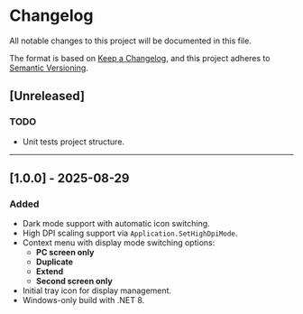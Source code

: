 # Changelog
All notable changes to this project will be documented in this file.

The format is based on [Keep a Changelog](https://keepachangelog.com/en/1.0.0/),
and this project adheres to [Semantic Versioning](https://semver.org/spec/v2.0.0.html).

## [Unreleased]
### TODO
- Unit tests project structure.

---

## [1.0.0] - 2025-08-29
### Added
- Dark mode support with automatic icon switching.
- High DPI scaling support via `Application.SetHighDpiMode`.
- Context menu with display mode switching options:
  - **PC screen only**
  - **Duplicate**
  - **Extend**
  - **Second screen only**
- Initial tray icon for display management.
- Windows-only build with .NET 8.
